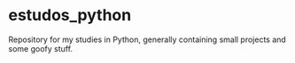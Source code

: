 # estudos_python
Repository for my studies in Python, generally containing small projects and some goofy stuff.
